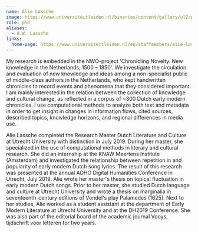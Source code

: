 ```yaml
---
name: Alie Lassche
image: https://www.universiteitleiden.nl/binaries/content/gallery/ul2/portraits/humanities/a/2023/a.-alie-lassche-2023.jpg/a.-alie-lassche-2023.jpg/d200x250
role: phd
aliases:
  - A.W. Lassche
links:
  home-page: https://www.universiteitleiden.nl/en/staffmembers/alie-lassche#tab-2
---
```


My research is embedded in the NWO-project 'Chronicling Novelty. New knowledge in the Netherlands, 1500 – 1850'. We investigate the circulation and evaluation of new knowledge and ideas among a non-specialist public of middle-class authors in the Netherlands, who kept handwritten chronicles to record events and phenomena that they considered important. I am mainly interested in the relation between the collection of knowledge and cultural change, as reflected in a corpus of ~300 Dutch early modern chronicles. I use computational methods to analyze both text and metadata in order to get insight in changes in information flows, cited sources, described topics, knowledge horizons, and regional differences in media use.

Alie Lassche completed the Research Master Dutch Literature and Culture at Utrecht University with distinction in July 2019. During her master, she specialized in the use of computational methods in literary and cultural research. She did an internship at the KNAW Meertens Institute (Amsterdam) and investigated the relationship between repetition in and popularity of early modern Dutch song lyrics. The result of this research was presented at the annual ADHO Digital Humanities Conference in Utrecht, July 2019. Alie wrote her master's thesis on topical fluctuation in early modern Dutch songs. Prior to her master, she studied Dutch language and culture at Utrecht University and wrote a thesis on marginalia in seventeenth-century editions of Vondel's play Palamedes (1625). Next to her studies, Alie worked as a student assistant at the department of Early Modern Literature at Utrecht University and at the DH2019 Conference. She was also part of the editorial board of the academic journal Vooys, tijdschrift voor letteren for two years.